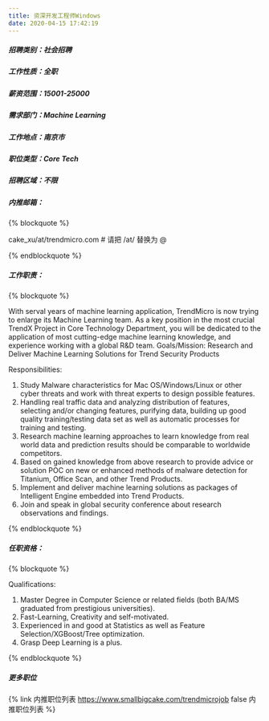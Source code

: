 ```yaml
---
title: 资深开发工程师Windows
date: 2020-04-15 17:42:19
---
```

##### 招聘类别：社会招聘
##### 工作性质：全职
##### 薪资范围：15001-25000
##### 需求部门：Machine Learning
##### 工作地点：南京市
##### 职位类型：Core Tech
##### 招聘区域：不限 
##### 内推邮箱：
{% blockquote %}  

cake_xu/at/trendmicro.com # 请把 /at/ 替换为 @

{% endblockquote %}

##### 工作职责：
{% blockquote %}  

With serval years of machine learning application, TrendMicro is now trying to enlarge its Machine Learning team.
As a key position in the most crucial TrendX Project in Core Technology Department, you will be dedicated to the application of most cutting-edge machine learning knowledge, and experience working with a global R&D team.
Goals/Mission: Research and Deliver Machine Learning Solutions for Trend Security Products

Responsibilities:
1. Study Malware characteristics for Mac OS/Windows/Linux or other cyber threats and work with threat experts to design possible features.
2. Handling real traffic data and analyzing distribution of features, selecting and/or changing features, purifying data, building up good quality training/testing data set as well as automatic processes for training and testing.
3. Research machine learning approaches to learn knowledge from real world data and prediction results should be comparable to worldwide competitors.
4. Based on gained knowledge from above research to provide advice or solution POC on new or enhanced methods of malware detection for Titanium, Office Scan, and other Trend Products. 
5. Implement and deliver machine learning solutions as packages of Intelligent Engine embedded into Trend Products.
6. Join and speak in global security conference about research observations and findings. 

{% endblockquote %}

##### 任职资格：
{% blockquote %}  

Qualifications:
1. Master Degree in Computer Science or related fields (both BA/MS graduated from prestigious universities).
2. Fast-Learning, Creativity and self-motivated.
3. Experienced in and good at Statistics as well as Feature Selection/XGBoost/Tree optimization.
4. Grasp Deep Learning is a plus.

{% endblockquote %}

##### 更多职位
{% link 内推职位列表 https://www.smallbigcake.com/trendmicrojob false 内推职位列表 %}

